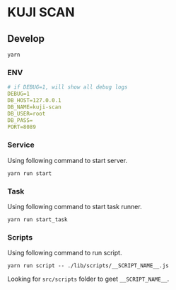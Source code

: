 # KUJI SCAN

## Develop

```
yarn
```

### ENV
```yaml
# if DEBUG=1, will show all debug logs
DEBUG=1
DB_HOST=127.0.0.1
DB_NAME=kuji-scan
DB_USER=root
DB_PASS=
PORT=8089
```

### Service

Using following command to start server.

```
yarn run start
```

### Task

Using following command to start task runner.

```
yarn run start_task
```

### Scripts

Using following command to run script.

```
yarn run script -- ./lib/scripts/__SCRIPT_NAME__.js
```

Looking for `src/scripts` folder to geet `__SCRIPT_NAME__`.
